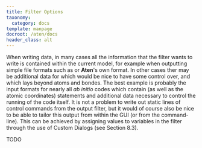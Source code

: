 ```yaml
---
title: Filter Options
taxonomy:
  category: docs
template: manpage
docroot: /aten/docs
header_class: alt
---
```


When writing data, in many cases all the information that the filter wants to write is contained within the current model, for example when outputting simple file formats such as  or **Aten**'s own  format. In other cases ther may be additional data for which would be nice to have some control over, and which lays beyond atoms and bondes. The best example is probably the input formats for nearly all _ab initio_ codes which contain (as well as the atomic coordinates) statements and additional data necessary to control the running of the code itself. It is not a problem to write out static lines of control commands from the output filter, but it would of course also be nice to be able to tailor this output from within the GUI (or from the command-line). This can be achieved by assigning values to variables in the filter through the use of Custom Dialogs (see Section 8.3).

TODO


